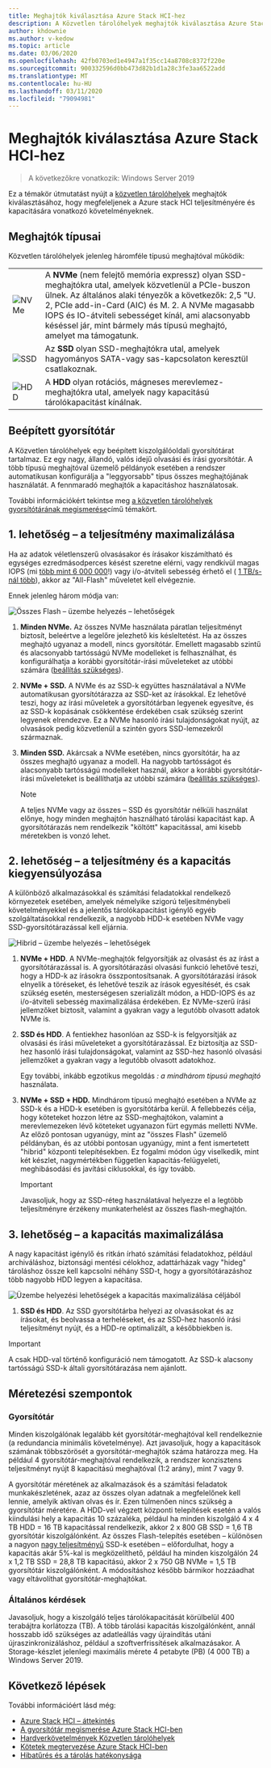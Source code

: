 ```yaml
---
title: Meghajtók kiválasztása Azure Stack HCI-hez
description: A Közvetlen tárolóhelyek meghajtók kiválasztása Azure Stack HCI-ben.
author: khdownie
ms.author: v-kedow
ms.topic: article
ms.date: 03/06/2020
ms.openlocfilehash: 42fb0703ed1e4947a1f35cc14a8708c8372f220e
ms.sourcegitcommit: 900332596d0bb473d82b1d1a28c3fe3aa6522add
ms.translationtype: MT
ms.contentlocale: hu-HU
ms.lasthandoff: 03/11/2020
ms.locfileid: "79094981"
---
```

# <a name="choosing-drives-for-azure-stack-hci"></a>Meghajtók kiválasztása Azure Stack HCI-hez

>A következőkre vonatkozik: Windows Server 2019

Ez a témakör útmutatást nyújt a [közvetlen tárolóhelyek](/windows-server/storage/storage-spaces/storage-spaces-direct-overview) meghajtók kiválasztásához, hogy megfeleljenek a Azure stack HCI teljesítményére és kapacitására vonatkozó követelményeknek.

## <a name="drive-types"></a>Meghajtók típusai

Közvetlen tárolóhelyek jelenleg háromféle típusú meghajtóval működik:

|||
|----------------------|--------------------------|
|![NVMe](media/choose-drives/NVMe-100-px.png)|A **NVMe** (nem felejtő memória expressz) olyan SSD-meghajtókra utal, amelyek közvetlenül a PCIe-buszon ülnek. Az általános alaki tényezők a következők: 2,5 "U. 2, PCIe add-in-Card (AIC) és M. 2. A NVMe magasabb IOPS és IO-átviteli sebességet kínál, ami alacsonyabb késéssel jár, mint bármely más típusú meghajtó, amelyet ma támogatunk.|
|![SSD](media/choose-drives/SSD-100-px.png)|Az **SSD** olyan SSD-meghajtókra utal, amelyek hagyományos SATA-vagy sas-kapcsolaton keresztül csatlakoznak.|
|![HDD](media/choose-drives/HDD-100-px.png)|A **HDD** olyan rotációs, mágneses merevlemez-meghajtókra utal, amelyek nagy kapacitású tárolókapacitást kínálnak.|

## <a name="built-in-cache"></a>Beépített gyorsítótár

A Közvetlen tárolóhelyek egy beépített kiszolgálóoldali gyorsítótárat tartalmaz. Ez egy nagy, állandó, valós idejű olvasási és írási gyorsítótár. A több típusú meghajtóval üzemelő példányok esetében a rendszer automatikusan konfigurálja a "leggyorsabb" típus összes meghajtójának használatát. A fennmaradó meghajtók a kapacitáshoz használatosak.

További információkért tekintse meg [a közvetlen tárolóhelyek gyorsítótárának megismerése](/windows-server/storage/storage-spaces/understand-the-cache)című témakört.

## <a name="option-1--maximizing-performance"></a>1\. lehetőség – a teljesítmény maximalizálása

Ha az adatok véletlenszerű olvasásakor és írásakor kiszámítható és egységes ezredmásodperces késést szeretne elérni, vagy rendkívül magas IOPS (mi [több mint 6 000 000](https://www.youtube.com/watch?v=0LviCzsudGY&t=28m)!) vagy i/o-átviteli sebesség érhető el ( [1 TB/s-nál több](https://www.youtube.com/watch?v=-LK2ViRGbWs&t=16m50s)), akkor az "All-Flash" műveletet kell elvégeznie.

Ennek jelenleg három módja van:

![Összes Flash – üzembe helyezés – lehetőségek](media/choose-drives/All-Flash-Deployment-Possibilities.png)

1. **Minden NVMe.** Az összes NVMe használata páratlan teljesítményt biztosít, beleértve a legelőre jelezhető kis késleltetést. Ha az összes meghajtó ugyanaz a modell, nincs gyorsítótár. Emellett magasabb szintű és alacsonyabb tartósságú NVMe modelleket is felhasználhat, és konfigurálhatja a korábbi gyorsítótár-írási műveleteket az utóbbi számára ([beállítás szükséges](/windows-server/storage/storage-spaces/understand-the-cache#manual-configuration)).

2. **NVMe + SSD.** A NVMe és az SSD-k együttes használatával a NVMe automatikusan gyorsítótárazza az SSD-ket az írásokkal. Ez lehetővé teszi, hogy az írási műveletek a gyorsítótárban legyenek egyesítve, és az SSD-k kopásának csökkentése érdekében csak szükség szerint legyenek elrendezve. Ez a NVMe hasonló írási tulajdonságokat nyújt, az olvasások pedig közvetlenül a szintén gyors SSD-lemezekről származnak.

3. **Minden SSD.** Akárcsak a NVMe esetében, nincs gyorsítótár, ha az összes meghajtó ugyanaz a modell. Ha nagyobb tartósságot és alacsonyabb tartósságú modelleket használ, akkor a korábbi gyorsítótár-írási műveleteket is beállíthatja az utóbbi számára ([beállítás szükséges](/windows-server/storage/storage-spaces/understand-the-cache.md#manual-configuration)).

   >[!NOTE]
   > A teljes NVMe vagy az összes – SSD és gyorsítótár nélküli használat előnye, hogy minden meghajtón használható tárolási kapacitást kap. A gyorsítótárazás nem rendelkezik "költött" kapacitással, ami kisebb méretekben is vonzó lehet.

## <a name="option-2--balancing-performance-and-capacity"></a>2\. lehetőség – a teljesítmény és a kapacitás kiegyensúlyozása

A különböző alkalmazásokkal és számítási feladatokkal rendelkező környezetek esetében, amelyek némelyike szigorú teljesítménybeli követelményekkel és a jelentős tárolókapacitást igénylő egyéb szolgáltatásokkal rendelkezik, a nagyobb HDD-k esetében NVMe vagy SSD-gyorsítótárazással kell eljárnia.

![Hibrid – üzembe helyezés – lehetőségek](media/choose-drives/Hybrid-Deployment-Possibilities.png)

1. **NVMe + HDD**. A NVMe-meghajtók felgyorsítják az olvasást és az írást a gyorsítótárazással is. A gyorsítótárazási olvasási funkció lehetővé teszi, hogy a HDD-k az írásokra összpontosítsanak. A gyorsítótárazási írások elnyelik a töréseket, és lehetővé teszik az írások egyesítését, és csak szükség esetén, mesterségesen szerializált módon, a HDD-IOPS és az i/o-átviteli sebesség maximalizálása érdekében. Ez NVMe-szerű írási jellemzőket biztosít, valamint a gyakran vagy a legutóbb olvasott adatok NVMe is.

2. **SSD és HDD**. A fentiekhez hasonlóan az SSD-k is felgyorsítják az olvasási és írási műveleteket a gyorsítótárazással. Ez biztosítja az SSD-hez hasonló írási tulajdonságokat, valamint az SSD-hez hasonló olvasási jellemzőket a gyakran vagy a legutóbb olvasott adatokhoz.

    Egy további, inkább egzotikus megoldás *: a mindhárom típusú meghajtó* használata.

3. **NVMe + SSD + HDD.** Mindhárom típusú meghajtó esetében a NVMe az SSD-k és a HDD-k esetében is gyorsítótárba kerül. A fellebbezés célja, hogy köteteket hozzon létre az SSD-meghajtókon, valamint a merevlemezeken lévő köteteket ugyanazon fürt egymás melletti NVMe. Az előző pontosan ugyanúgy, mint az "összes Flash" üzemelő példányban, és az utóbbi pontosan ugyanúgy, mint a fent ismertetett "hibrid" központi telepítésekben. Ez fogalmi módon úgy viselkedik, mint két készlet, nagymértékben független kapacitás-felügyeleti, meghibásodási és javítási ciklusokkal, és így tovább.

   >[!IMPORTANT]
   > Javasoljuk, hogy az SSD-réteg használatával helyezze el a legtöbb teljesítményre érzékeny munkaterhelést az összes flash-meghajtón.

## <a name="option-3--maximizing-capacity"></a>3\. lehetőség – a kapacitás maximalizálása

A nagy kapacitást igénylő és ritkán írható számítási feladatokhoz, például archiváláshoz, biztonsági mentési célokhoz, adattárházak vagy "hideg" tároláshoz össze kell kapcsolni néhány SSD-t, hogy a gyorsítótárazáshoz több nagyobb HDD legyen a kapacitása.

![Üzembe helyezési lehetőségek a kapacitás maximalizálása céljából](media/choose-drives/maximizing-capacity.png)

1. **SSD és HDD**. Az SSD gyorsítótárba helyezi az olvasásokat és az írásokat, és beolvassa a terheléseket, és az SSD-hez hasonló írási teljesítményt nyújt, és a HDD-re optimalizált, a későbbiekben is.

>[!IMPORTANT]
>A csak HDD-val történő konfiguráció nem támogatott. Az SSD-k alacsony tartósságú SSD-k általi gyorsítótárazása nem ajánlott.

## <a name="sizing-considerations"></a>Méretezési szempontok

### <a name="cache"></a>Gyorsítótár

Minden kiszolgálónak legalább két gyorsítótár-meghajtóval kell rendelkeznie (a redundancia minimális követelménye). Azt javasoljuk, hogy a kapacitások számának többszörösét a gyorsítótár-meghajtók száma határozza meg. Ha például 4 gyorsítótár-meghajtóval rendelkezik, a rendszer konzisztens teljesítményt nyújt 8 kapacitású meghajtóval (1:2 arány), mint 7 vagy 9.

A gyorsítótár méretének az alkalmazások és a számítási feladatok munkakészletének, azaz az összes olyan adatnak a megfelelőnek kell lennie, amelyik aktívan olvas és ír. Ezen túlmenően nincs szükség a gyorsítótár méretére. A HDD-vel végzett központi telepítések esetén a valós kiindulási hely a kapacitás 10 százaléka, például ha minden kiszolgáló 4 x 4 TB HDD = 16 TB kapacitással rendelkezik, akkor 2 x 800 GB SSD = 1,6 TB gyorsítótár kiszolgálónként. Az összes Flash-telepítés esetében – különösen a nagyon [nagy teljesítményű](https://blogs.technet.microsoft.com/filecab/2017/08/11/understanding-dwpd-tbw/) SSD-k esetében – előfordulhat, hogy a kapacitás akár 5%-kal is megközelíthető, például ha minden kiszolgálón 24 x 1,2 TB SSD = 28,8 TB kapacitású, akkor 2 x 750 GB NVMe = 1,5 TB gyorsítótár kiszolgálónként. A módosításhoz később bármikor hozzáadhat vagy eltávolíthat gyorsítótár-meghajtókat.

### <a name="general"></a>Általános kérdések

Javasoljuk, hogy a kiszolgáló teljes tárolókapacitását körülbelül 400 terabájtra korlátozza (TB). A több tárolási kapacitás kiszolgálónként, annál hosszabb idő szükséges az adatleállás vagy újraindítás utáni újraszinkronizáláshoz, például a szoftverfrissítések alkalmazásakor. A Storage-készlet jelenlegi maximális mérete 4 petabyte (PB) (4 000 TB) a Windows Server 2019.

## <a name="next-steps"></a>Következő lépések

További információért lásd még:

- [Azure Stack HCI – áttekintés](../overview.md)
- [A gyorsítótár megismerése Azure Stack HCI-ben](cache.md)
- [Hardverkövetelmények Közvetlen tárolóhelyek](/windows-server/storage/storage-spaces/storage-spaces-direct-hardware-requirements)
- [Kötetek megtervezése Azure Stack HCI-ben](plan-volumes.md)
- [Hibatűrés és a tárolás hatékonysága](fault-tolerance.md)